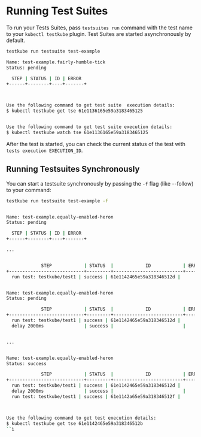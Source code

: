 # Running Test Suites

To run your Tests Suites, pass `testsuites run` command with the test name to your `kubectl testkube` plugin. Test Suites are started asynchronously by default.

```sh
testkube run testsuite test-example
```

```sh title="Expected output:"
Name: test-example.fairly-humble-tick
Status: pending

  STEP | STATUS | ID | ERROR
+------+--------+----+-------+



Use the following command to get test suite  execution details:
$ kubectl testkube get tse 61e1136165e59a3183465125


Use the following command to get test suite execution details:
$ kubectl testkube watch tse 61e1136165e59a3183465125
```

After the test is started, you can check the current status of the test with `tests execution EXECUTION_ID`.

## Running Testsuites Synchronously

You can start a testsuite synchronously by passing the `-f` flag (like --follow) to your command:

```sh
testkube run testsuite test-example -f
```

```sh title="Expected output:"

Name: test-example.equally-enabled-heron
Status: pending

  STEP | STATUS | ID | ERROR
+------+--------+----+-------+

...


             STEP            | STATUS  |            ID            | ERROR
+----------------------------+---------+--------------------------+-------+
  run test: testkube/test1 | success | 61e1142465e59a318346512d |


Name: test-example.equally-enabled-heron
Status: pending

             STEP            | STATUS  |            ID            | ERROR
+----------------------------+---------+--------------------------+-------+
  run test: testkube/test1 | success | 61e1142465e59a318346512d |
  delay 2000ms               | success |                          |


...


Name: test-example.equally-enabled-heron
Status: success

             STEP            | STATUS  |            ID            | ERROR
+----------------------------+---------+--------------------------+-------+
  run test: testkube/test1 | success | 61e1142465e59a318346512d |
  delay 2000ms               | success |                          |
  run test: testkube/test1 | success | 61e1142a65e59a318346512f |



Use the following command to get test execution details:
$ kubectl testkube get tse 61e1142465e59a318346512b
``ì
